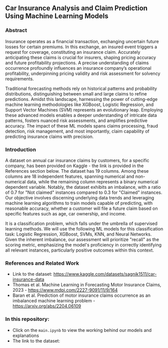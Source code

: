 ## Car Insurance Analysis and Claim Prediction Using Machine Learning Models

### Abstract
Insurance operates as a financial transaction, exchanging uncertain future losses for certain premiums. In this exchange, an insured event triggers a request for coverage, constituting an insurance claim. Accurately anticipating these claims is crucial for insurers, shaping pricing accuracy and future profitability projections. A precise understanding of claims occurrence profoundly influences an insurance company’s operational profitability, underpinning pricing validity and risk assessment for solvency requirements. 

Traditional forecasting methods rely on historical patterns and probability distributions, distinguishing between small and large claims to refine predictions. Amidst this landscape, harnessing the power of cutting-edge machine learning methodologies like XGBoost, Logistic Regression, and Support Vector Machines (SVM) represents an evolutionary leap. Employing these advanced models enables a deeper understanding of intricate data patterns, fosters nuanced risk assessments, and amplifies predictive accuracy. The impact of these ML models spans claims processing, fraud detection, risk management, and most importantly, claim capability of predicting insurance claims with precision.

### Introduction
A dataset on annual car insurance claims by customers, for a specific company, has been provided on Kaggle - the link is provided in the References section below. The dataset has 19 columns. Among these columns are 18 independent features, spanning numerical and non-numerical data, while the remaining column represents a binary numerical dependent variable. Notably, the dataset exhibits an imbalance, with a ratio of 0.7 for "Not claimed" instances compared to 0.3 for "Claimed" instances. Our objective involves discerning underlying data trends and leveraging machine learning algorithms to train models capable of predicting, with reasonable accuracy, whether a customer will file a future claim based on specific features such as age, car ownership, and income. 

It is a classification problem, which falls under the umbrella of supervised learning methods. We will use the following ML models for this classification task: Logistic Regression, XGBoost, SVMs, KNN, and Neural Networks. Given the inherent imbalance, our assessment will prioritize "recall" as the scoring metric, emphasizing the model's proficiency in correctly identifying all relevant instances, particularly positive outcomes within this context.

### References and Related Work
- Link to the dataset: https://www.kaggle.com/datasets/sagnik1511/car-insurance-data
- Thomas et al. Machine Learning in Forecasting Motor Insurance Claims, 2023 - https://www.mdpi.com/2227-9091/11/9/164
- Baran et al. Prediction of motor insurance claims occurrence as an imbalanced machine learning problem - https://arxiv.org/abs/2204.06109

### In this repository:
- Click on the `main.ipynb` to view the working behind our models and explanations
- The link to the dataset: [](https://www.kaggle.com/datasets/sagnik1511/car-insurance-data)
